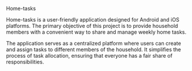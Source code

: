 Home-tasks

Home-tasks is a user-friendly application designed for Android and iOS platforms. The primary objective of this project is to provide household members with a convenient way to share and manage weekly home tasks.

The application serves as a centralized platform where users can create and assign tasks to different members of the household. It simplifies the process of task allocation, ensuring that everyone has a fair share of responsibilities.
